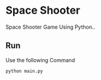 # Space Shooter
 Space Shooter Game Using Python..

## Run

Use the following Command

    python main.py

